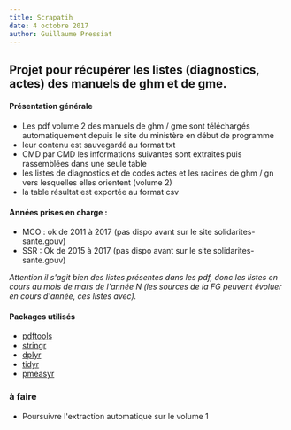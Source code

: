 ```yaml
---
title: Scrapatih
date: 4 octobre 2017
author: Guillaume Pressiat
--- 
```



## Projet pour récupérer les listes (diagnostics, actes) des manuels de ghm et de gme.

#### Présentation générale
	
- Les pdf volume 2 des manuels de ghm / gme sont téléchargés automatiquement depuis le site du ministère en début de programme
- leur contenu est sauvegardé au format txt
- CMD par CMD les informations suivantes sont extraites puis rassemblées dans une seule table 
- les listes de diagnostics et de codes actes et les racines de ghm / gn vers lesquelles elles orientent (volume 2)
- la table résultat est exportée au format csv
	
#### Années prises en charge :

- MCO : ok de 2011 à 2017 (pas dispo avant sur le site solidarites-sante.gouv)
- SSR : Ok de 2015 à 2017 (pas dispo avant sur le site solidarites-sante.gouv)

*Attention il s'agit bien des listes présentes dans les pdf, donc les listes en cours au mois de mars de 
l'année N (les sources de la FG peuvent évoluer en cours d'année, ces listes avec).*

#### Packages utilisés

- [pdftools](https://cran.r-project.org/web/packages/pdftools/index.html)
- [stringr](https://cran.r-project.org/web/packages/stringr/index.html)
- [dplyr](https://cran.r-project.org/web/packages/dplyr/index.html)
- [tidyr](https://cran.r-project.org/web/packages/tidyr/index.html)
- [pmeasyr](https://github.com/IM-APHP/pmeasyr)


### à faire

- Poursuivre l'extraction automatique sur le volume 1

